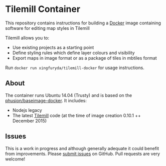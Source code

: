 # Tilemill Container

This repository contains instructions for building a
[Docker](https://www.docker.io/) image containing software
for editing map styles in Tilemill

Tilemill allows you to:

* Use existing projects as a starting point
* Define styling rules which define layer colours and visibility
* Export maps in image format or as a package of tiles in mbtiles format

Run `docker run xingfuryda/tilemill-docker` for usage instructions.

## About

The container runs Ubuntu 14.04 (Trusty) and is based on the
[phusion/baseimage-docker](https://github.com/phusion/baseimage-docker).  It
includes:

* Nodejs legacy
* The latest [Tilemill](https://github.com/mapbox/tilemill) code (at
  the time of image creation 0.10.1 ++ December 2015)

## Issues

This is a work in progress and although generally adequate it could benefit
from improvements.  Please
[submit issues](https://github.com/xingfuryda/tilemill-docker/issues)
on GitHub. Pull requests are very welcome!
